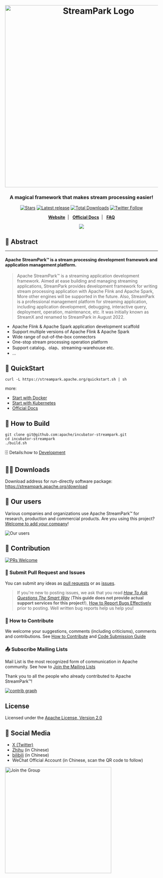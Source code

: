 <!--
  ~ Licensed to the Apache Software Foundation (ASF) under one or more
  ~ contributor license agreements.  See the NOTICE file distributed with
  ~ this work for additional information regarding copyright ownership.
  ~ The ASF licenses this file to You under the Apache License, Version 2.0
  ~ (the "License"); you may not use this file except in compliance with
  ~ the License.  You may obtain a copy of the License at
  ~
  ~    http://www.apache.org/licenses/LICENSE-2.0
  ~
  ~ Unless required by applicable law or agreed to in writing, software
  ~ distributed under the License is distributed on an "AS IS" BASIS,
  ~ WITHOUT WARRANTIES OR CONDITIONS OF ANY KIND, either express or implied.
  ~ See the License for the specific language governing permissions and
  ~ limitations under the License.
  ~
  -->

<h1 align="center">
   <img src="https://streampark.apache.org/image/logo_name.png" 
   alt="StreamPark Logo" title="Apache StreamPark Logo" width="600"/>
  <br>
</h1>

<h3 align="center">A magical framework that makes stream processing easier!</h3>

<div align="center">

[![Stars](https://img.shields.io/github/stars/apache/streampark?style=for-the-badge&label=stars)](https://github.com/apache/incubator-streampark/stargazers)
[![Latest release](https://img.shields.io/github/v/release/apache/streampark.svg?style=for-the-badge&label=release)](https://github.com/apache/incubator-streampark/releases)
[![Total Downloads](https://img.shields.io/github/downloads/apache/streampark/total.svg?style=for-the-badge&label=downloads)](https://streampark.apache.org/download)
[![Twitter Follow](https://img.shields.io/twitter/follow/ASFStreamPark?label=follow&logo=x&style=for-the-badge)](https://twitter.com/ASFStreamPark)

**[Website](https://streampark.apache.org)**&nbsp;&nbsp;|&nbsp;&nbsp;
**[Official Docs](https://streampark.apache.org/docs/get-started/intro)**&nbsp;&nbsp;|&nbsp;&nbsp;
**[FAQ](https://github.com/apache/incubator-streampark/issues/507)**

![](https://streampark.apache.org/image/dashboard-preview.png)

</div>


## 🚀 Abstract

----
<h4>Apache StreamPark™ is a stream processing development framework and application management platform. </h4>

> Apache StreamPark™ is a streaming application development framework. Aimed at ease building and managing streaming applications, StreamPark provides development framework for writing stream processing application with Apache Flink and Apache Spark, More other engines will be supported in the future. Also, StreamPark is a professional management platform for streaming application, including application development, debugging, interactive query, deployment, operation, maintenance, etc. It was initially known as StreamX and renamed to StreamPark in August 2022.

* Apache Flink & Apache Spark application development scaffold
* Support multiple versions of Apache Flink & Apache Spark
* Wide range of out-of-the-box connectors
* One-stop stream processing operation platform
* Support catalog、olap、streaming-warehouse etc.
* ...

## 🚀 QuickStart

```shell
curl -L https://streampark.apache.org/quickstart.sh | sh
```
more:
- [Start with Docker](docker/README.md)
- [Start with Kubernetes](helm/README.md)
- [Official Docs](https://streampark.apache.org/docs/framework/quick-start)

## 🔨 How to Build

```shell
git clone git@github.com:apache/incubator-streampark.git
cd incubator-streampark
./build.sh
```

🗄 Details:how to [Development](https://streampark.apache.org/docs/development/development)

## 🧑‍💻 Downloads

Download address for run-directly software package: https://streampark.apache.org/download

## 💋 Our users

Various companies and organizations use Apache StreamPark™ for research, production and commercial products. Are you using this project? [Welcome to add your company](https://github.com/apache/incubator-streampark/issues/163)!

![Our users](https://streampark.apache.org/image/users.png)

## 🤝 Contribution

[![PRs Welcome](https://img.shields.io/badge/PRs-welcome-brightgreen.svg?style=flat-square)](https://github.com/apache/incubator-streampark/pulls)

### 🙋 Submit Pull Request and Issues

You can submit any ideas as [pull requests](https://github.com/apache/incubator-streampark/pulls) or as [issues](https://github.com/apache/incubator-streampark/issues/new/choose).

> If you're new to posting issues, we ask that you read [*How To Ask Questions The Smart Way*](http://www.catb.org/~esr/faqs/smart-questions.html) (**This guide does not provide actual support services for this project!**), [How to Report Bugs Effectively](http://www.chiark.greenend.org.uk/~sgtatham/bugs.html) prior to posting. Well written bug reports help us help you!

### 🍻 How to Contribute

We welcome your suggestions, comments (including criticisms), comments and contributions. See [How to Contribute](https://streampark.apache.org/community/submit_guide/submit_code) and [Code Submission Guide](https://streampark.apache.org/community/submit_guide/code_style_and_quality_guide)

### 📤 Subscribe Mailing Lists
Mail List is the most recognized form of communication in Apache community. See how to [Join the Mailing Lists](https://streampark.apache.org/community/contribution_guide/mailing_lists)

Thank you to all the people who already contributed to Apache StreamPark™!

[![contrib graph](https://contrib.rocks/image?repo=apache/streampark)](https://github.com/apache/incubator-streampark/graphs/contributors)

## License

Licensed under the [Apache License, Version 2.0](LICENSE)

## 💬 Social Media

- [X (Twitter)](https://twitter.com/ASFStreamPark)
- [Zhihu](https://www.zhihu.com/people/streampark) (in Chinese)
- [bilibili](https://space.bilibili.com/455330087) (in Chinese)
- WeChat Official Account (in Chinese, scan the QR code to follow)

<img src="https://streampark.apache.org/image/wx_qr.png" alt="Join the Group" height="350px"><br>
